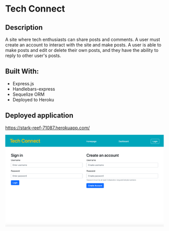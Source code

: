 # Tech Connect

## Description

A site where tech enthusiasts can share posts and comments. A user must create an account to interact with the site and make posts. A user is able to make posts and edit or delete their own posts, and they have the ability to reply to other user's posts.

## Built With:

- Express.js
- Handlebars-express
- Sequelize ORM
- Deployed to Heroku

## Deployed application

https://stark-reef-71087.herokuapp.com/

![An example of the login page](./screenshot.png)
